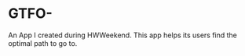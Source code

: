 # GTFO-
An App I created during HWWeekend. This app helps its users find the optimal path to go to.
